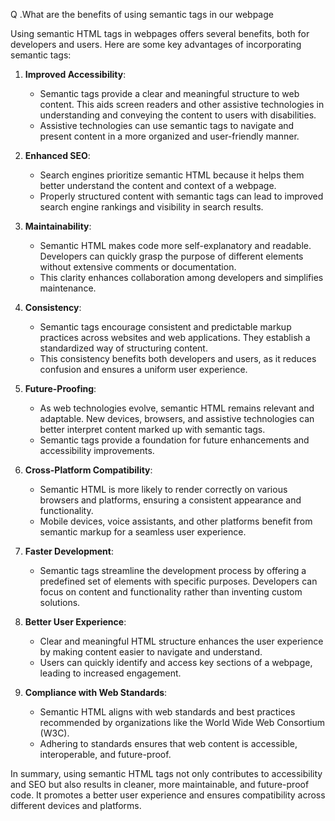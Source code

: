 Q .What are the benefits of using semantic tags in our webpage

Using semantic HTML tags in webpages offers several benefits, both for developers and users. Here are some key advantages of incorporating semantic tags:

1. **Improved Accessibility**:
   - Semantic tags provide a clear and meaningful structure to web content. This aids screen readers and other assistive technologies in understanding and conveying the content to users with disabilities.
   - Assistive technologies can use semantic tags to navigate and present content in a more organized and user-friendly manner.

2. **Enhanced SEO**:
   - Search engines prioritize semantic HTML because it helps them better understand the content and context of a webpage.
   - Properly structured content with semantic tags can lead to improved search engine rankings and visibility in search results.

3. **Maintainability**:
   - Semantic HTML makes code more self-explanatory and readable. Developers can quickly grasp the purpose of different elements without extensive comments or documentation.
   - This clarity enhances collaboration among developers and simplifies maintenance.

4. **Consistency**:
   - Semantic tags encourage consistent and predictable markup practices across websites and web applications. They establish a standardized way of structuring content.
   - This consistency benefits both developers and users, as it reduces confusion and ensures a uniform user experience.

5. **Future-Proofing**:
   - As web technologies evolve, semantic HTML remains relevant and adaptable. New devices, browsers, and assistive technologies can better interpret content marked up with semantic tags.
   - Semantic tags provide a foundation for future enhancements and accessibility improvements.

6. **Cross-Platform Compatibility**:
   - Semantic HTML is more likely to render correctly on various browsers and platforms, ensuring a consistent appearance and functionality.
   - Mobile devices, voice assistants, and other platforms benefit from semantic markup for a seamless user experience.

7. **Faster Development**:
   - Semantic tags streamline the development process by offering a predefined set of elements with specific purposes. Developers can focus on content and functionality rather than inventing custom solutions.

8. **Better User Experience**:
   - Clear and meaningful HTML structure enhances the user experience by making content easier to navigate and understand.
   - Users can quickly identify and access key sections of a webpage, leading to increased engagement.

9. **Compliance with Web Standards**:
   - Semantic HTML aligns with web standards and best practices recommended by organizations like the World Wide Web Consortium (W3C).
   - Adhering to standards ensures that web content is accessible, interoperable, and future-proof.

In summary, using semantic HTML tags not only contributes to accessibility and SEO but also results in cleaner, more maintainable, and future-proof code. It promotes a better user experience and ensures compatibility across different devices and platforms.